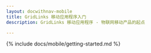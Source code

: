 ```yaml
---
layout: docwithnav-mobile
title: GridLinks 移动应用程序入门
description: GridLinks 移动应用程序 - 物联网移动产品的起点

---
```


{% include docs/mobile/getting-started.md %}